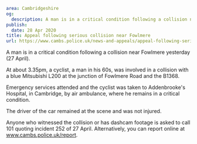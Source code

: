 ```yaml
area: Cambridgeshire
og:
  description: A man is in a critical condition following a collision near Fowlmere yesterday (27 April).
publish:
  date: 28 Apr 2020
title: Appeal following serious collision near Fowlmere
url: https://www.cambs.police.uk/news-and-appeals/appeal-following-serious-collision-near-fowlmere-1
```

A man is in a critical condition following a collision near Fowlmere yesterday (27 April).

At about 3.35pm, a cyclist, a man in his 60s, was involved in a collision with a blue Mitsubishi L200 at the junction of Fowlmere Road and the B1368.

Emergency services attended and the cyclist was taken to Addenbrooke's Hospital, in Cambridge, by air ambulance, where he remains in a critical condition.

The driver of the car remained at the scene and was not injured.

Anyone who witnessed the collision or has dashcam footage is asked to call 101 quoting incident 252 of 27 April. Alternatively, you can report online at www.cambs.police.uk/report.
